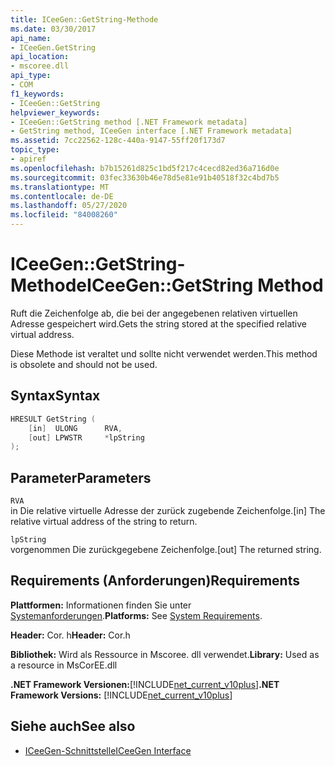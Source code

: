 ```yaml
---
title: ICeeGen::GetString-Methode
ms.date: 03/30/2017
api_name:
- ICeeGen.GetString
api_location:
- mscoree.dll
api_type:
- COM
f1_keywords:
- ICeeGen::GetString
helpviewer_keywords:
- ICeeGen::GetString method [.NET Framework metadata]
- GetString method, ICeeGen interface [.NET Framework metadata]
ms.assetid: 7cc22562-128c-440a-9147-55ff20f173d7
topic_type:
- apiref
ms.openlocfilehash: b7b15261d825c1bd5f217c4cecd82ed36a716d0e
ms.sourcegitcommit: 03fec33630b46e78d5e81e91b40518f32c4bd7b5
ms.translationtype: MT
ms.contentlocale: de-DE
ms.lasthandoff: 05/27/2020
ms.locfileid: "84008260"
---
```

# <a name="iceegengetstring-method"></a><span data-ttu-id="fd0af-102">ICeeGen::GetString-Methode</span><span class="sxs-lookup"><span data-stu-id="fd0af-102">ICeeGen::GetString Method</span></span>
<span data-ttu-id="fd0af-103">Ruft die Zeichenfolge ab, die bei der angegebenen relativen virtuellen Adresse gespeichert wird.</span><span class="sxs-lookup"><span data-stu-id="fd0af-103">Gets the string stored at the specified relative virtual address.</span></span>  
  
 <span data-ttu-id="fd0af-104">Diese Methode ist veraltet und sollte nicht verwendet werden.</span><span class="sxs-lookup"><span data-stu-id="fd0af-104">This method is obsolete and should not be used.</span></span>  
  
## <a name="syntax"></a><span data-ttu-id="fd0af-105">Syntax</span><span class="sxs-lookup"><span data-stu-id="fd0af-105">Syntax</span></span>  
  
```cpp  
HRESULT GetString (  
    [in]  ULONG      RVA,
    [out] LPWSTR     *lpString  
);  
```  
  
## <a name="parameters"></a><span data-ttu-id="fd0af-106">Parameter</span><span class="sxs-lookup"><span data-stu-id="fd0af-106">Parameters</span></span>  
 `RVA`  
 <span data-ttu-id="fd0af-107">in Die relative virtuelle Adresse der zurück zugebende Zeichenfolge.</span><span class="sxs-lookup"><span data-stu-id="fd0af-107">[in] The relative virtual address of the string to return.</span></span>  
  
 `lpString`  
 <span data-ttu-id="fd0af-108">vorgenommen Die zurückgegebene Zeichenfolge.</span><span class="sxs-lookup"><span data-stu-id="fd0af-108">[out] The returned string.</span></span>  
  
## <a name="requirements"></a><span data-ttu-id="fd0af-109">Requirements (Anforderungen)</span><span class="sxs-lookup"><span data-stu-id="fd0af-109">Requirements</span></span>  
 <span data-ttu-id="fd0af-110">**Plattformen:** Informationen finden Sie unter [Systemanforderungen](../../get-started/system-requirements.md).</span><span class="sxs-lookup"><span data-stu-id="fd0af-110">**Platforms:** See [System Requirements](../../get-started/system-requirements.md).</span></span>  
  
 <span data-ttu-id="fd0af-111">**Header:** Cor. h</span><span class="sxs-lookup"><span data-stu-id="fd0af-111">**Header:** Cor.h</span></span>  
  
 <span data-ttu-id="fd0af-112">**Bibliothek:** Wird als Ressource in Mscoree. dll verwendet.</span><span class="sxs-lookup"><span data-stu-id="fd0af-112">**Library:** Used as a resource in MsCorEE.dll</span></span>  
  
 <span data-ttu-id="fd0af-113">**.NET Framework Versionen:**[!INCLUDE[net_current_v10plus](../../../../includes/net-current-v10plus-md.md)]</span><span class="sxs-lookup"><span data-stu-id="fd0af-113">**.NET Framework Versions:** [!INCLUDE[net_current_v10plus](../../../../includes/net-current-v10plus-md.md)]</span></span>  
  
## <a name="see-also"></a><span data-ttu-id="fd0af-114">Siehe auch</span><span class="sxs-lookup"><span data-stu-id="fd0af-114">See also</span></span>

- [<span data-ttu-id="fd0af-115">ICeeGen-Schnittstelle</span><span class="sxs-lookup"><span data-stu-id="fd0af-115">ICeeGen Interface</span></span>](iceegen-interface.md)
